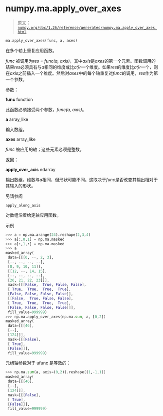 # numpy.ma.apply_over_axes

> 原文：[`numpy.org/doc/1.26/reference/generated/numpy.ma.apply_over_axes.html`](https://numpy.org/doc/1.26/reference/generated/numpy.ma.apply_over_axes.html)

```py
ma.apply_over_axes(func, a, axes)
```

在多个轴上重复应用函数。

*func* 被调用为*res = func(a, axis)*，其中*axis*是*axes*的第一个元素。函数调用的结果*res*必须具有与*a*相同的维度或比*a*少一个维度。如果*res*的维度比*a*少一个，则在*axis*之前插入一个维度。然后对*axes*中的每个轴重复对*func*的调用，*res*作为第一个参数。

参数：

**func** function

此函数必须接受两个参数，*func(a, axis)*。

**a** array_like

输入数组。

**axes** array_like

*func* 被应用的轴；这些元素必须是整数。

返回：

**apply_over_axis** ndarray

输出数组。维数与*a*相同，但形状可能不同。这取决于*func*是否改变其输出相对于其输入的形状。

另请参阅

`apply_along_axis`

对数组沿着给定轴应用函数。

示例

```py
>>> a = np.ma.arange(24).reshape(2,3,4)
>>> a[:,0,1] = np.ma.masked
>>> a[:,1,:] = np.ma.masked
>>> a
masked_array(
 data=[[[0, --, 2, 3],
 [--, --, --, --],
 [8, 9, 10, 11]],
 [[12, --, 14, 15],
 [--, --, --, --],
 [20, 21, 22, 23]]],
 mask=[[[False,  True, False, False],
 [ True,  True,  True,  True],
 [False, False, False, False]],
 [[False,  True, False, False],
 [ True,  True,  True,  True],
 [False, False, False, False]]],
 fill_value=999999)
>>> np.ma.apply_over_axes(np.ma.sum, a, [0,2])
masked_array(
 data=[[[46],
 [--],
 [124]]],
 mask=[[[False],
 [ True],
 [False]]],
 fill_value=999999) 
```

元组轴参数对于 ufunc 是等效的：

```py
>>> np.ma.sum(a, axis=(0,2)).reshape((1,-1,1))
masked_array(
 data=[[[46],
 [--],
 [124]]],
 mask=[[[False],
 [ True],
 [False]]],
 fill_value=999999) 
```
